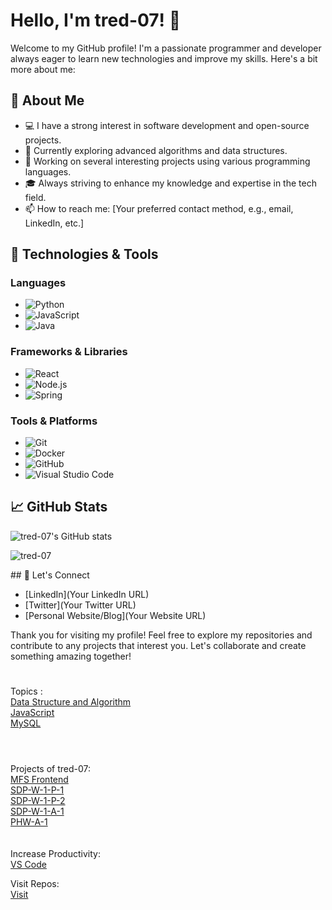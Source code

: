 # Hello, I'm tred-07! 👋

Welcome to my GitHub profile! I'm a passionate programmer and developer always eager to learn new technologies and improve my skills. Here's a bit more about me:

## 🌟 About Me

- 💻 I have a strong interest in software development and open-source projects.
- 🌱 Currently exploring advanced algorithms and data structures.
- 🔭 Working on several interesting projects using various programming languages.
- 🎓 Always striving to enhance my knowledge and expertise in the tech field.
- 📫 How to reach me: [Your preferred contact method, e.g., email, LinkedIn, etc.]

## 🚀 Technologies & Tools

### Languages
- ![Python](https://img.shields.io/badge/-Python-3776AB?style=flat&logo=python&logoColor=white)
- ![JavaScript](https://img.shields.io/badge/-JavaScript-F7DF1E?style=flat&logo=javascript&logoColor=black)
- ![Java](https://img.shields.io/badge/-Java-007396?style=flat&logo=java&logoColor=white)

### Frameworks & Libraries
- ![React](https://img.shields.io/badge/-React-61DAFB?style=flat&logo=react&logoColor=black)
- ![Node.js](https://img.shields.io/badge/-Node.js-339933?style=flat&logo=node.js&logoColor=white)
- ![Spring](https://img.shields.io/badge/-Spring-6DB33F?style=flat&logo=spring&logoColor=white)

### Tools & Platforms
- ![Git](https://img.shields.io/badge/-Git-F05032?style=flat&logo=git&logoColor=white)
- ![Docker](https://img.shields.io/badge/-Docker-2496ED?style=flat&logo=docker&logoColor=white)
- ![GitHub](https://img.shields.io/badge/-GitHub-181717?style=flat&logo=github&logoColor=white)
- ![Visual Studio Code](https://img.shields.io/badge/-VS%20Code-007ACC?style=flat&logo=visual-studio-code&logoColor=white)

## 📈 GitHub Stats

![tred-07's GitHub stats](https://github-readme-stats.vercel.app/api?username=tred-07&show_icons=true&theme=radical)
<p><img align="center" src="https://github-readme-streak-stats.herokuapp.com/?user=tred-07&" alt="tred-07" /></p>
## 🤝 Let's Connect

- [LinkedIn](Your LinkedIn URL)
- [Twitter](Your Twitter URL)
- [Personal Website/Blog](Your Website URL)

Thank you for visiting my profile! Feel free to explore my repositories and contribute to any projects that interest you. Let's collaborate and create something amazing together!

#
Topics :
<br>
<a href="https://github.com/tred-07/DSA" >Data Structure and Algorithm</a><br>
<a href="https://tred-07.github.io/JavaScript/" >JavaScript</a>
<br><a href="https://tred-07.github.io/MySQL/" >MySQL</a>
#
<br>
Projects of tred-07:
<br><a href="https://tred-07.github.io/Project-MFS/" target="_blank" >MFS Frontend</a>
<br><a href="https://tred-07.github.io/SDP-W-1-P-1/" target="_blank">SDP-W-1-P-1</a>
<br><a href="https://tred-07.github.io/SDP-W-1-P-2/" target="_blank">SDP-W-1-P-2</a>
<br><a href="https://tred-07.github.io/SDP-W-1-A-1/" target="_blank">SDP-W-1-A-1</a>
<br><a href="https://tred-07.github.io/PHW-A-5/" target="_blank">PHW-A-1</a>
<!--<a href="" target="_blank" ></a> -->
<br>
<br>
<br>
Increase Productivity:
<br> <a href="https://github.com/tred-07/VS-Code-Extensions-">VS Code</a>

Visit Repos: <br>
<a href="https://github.com/tred-07?tab=repositories">Visit</a>


